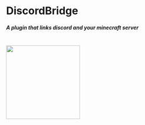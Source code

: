 # DiscordBridge 
##### A plugin that links discord and your minecraft server
<br/>
<img src="https://cdn.discordapp.com/attachments/544666013707272194/757050322504908870/discordbridge.png" width="200" />
